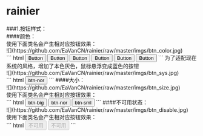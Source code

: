 # rainier
<link href="https://github.com/EaVanCN/rainier/raw/master/rainier.css" rel="stylesheet" type="text/css"></link>
###1.按钮样式：</br>
####颜色：</br>
使用下面类名会产生相对应按钮效果：</br>
![](https://github.com/EaVanCN/rainier/raw/master/imgs/btn_color.jpg)</br>
``` html
<button class="btn">Button</button>
<button class="btn btn-default">Button</button>
<button class="btn btn-original">Button</button>
<button class="btn btn-success">Button</button>
<button class="btn btn-warnning">Button</button>
<button class="btn btn-danger">Button</button>
```
为了适配现在系统的风格，增加了本色灰色，鼠标悬浮变成蓝色的按钮</br>
![](https://github.com/EaVanCN/rainier/raw/master/imgs/btn_sys.jpg)</br>
``` html
<button class="btn btn-sys btn-nor">btn-nor</button>
```
####大小：</br>
![](https://github.com/EaVanCN/rainier/raw/master/imgs/btn_size.jpg)</br>
使用下面类名会产生相对应按钮效果：</br>
``` html
<button class="btn btn-original btn-big">btn-big</button>
<button class="btn btn-original btn-nor">btn-nor</button>
<button class="btn btn-original btn-sml">btn-sml</button>
```
####不可用状态：</br>
![](https://github.com/EaVanCN/rainier/raw/master/imgs/btn_disable.jpg)</br>
使用下面类名会产生相对应按钮效果：</br>
``` html
<button class="btn btn-original btn-nor" disabled="disable">不可用</button>
<button class="btn btn-default btn-nor" disabled="disable">不可用</button>
```
